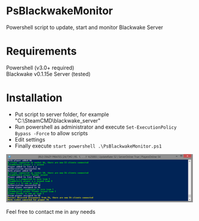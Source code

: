 # PsBlackwakeMonitor
Powershell script to update, start and monitor Blackwake Server

# Requirements
Powershell (v3.0+ required)  
Blackwake v0.1.15e Server  (tested)

# Installation
* Put script to server folder, for example "C:\SteamCMD\blackwake_server"
* Run powershell as administrator and execute ```Set-ExecutionPolicy Bypass -Force``` to allow scripts
* Edit settings
* Finally execute ```start powershell .\PsBlackwakeMonitor.ps1```

![PsBlackwakeMonitor Screenshot](https://raw.githubusercontent.com/man4red/PsBlackwakeMonitor/screenshots/PsBlackwakeMonitor_1.png?raw=true)

Feel free to contact me in any needs
